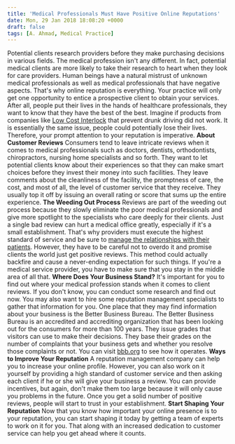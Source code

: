 ```yaml
---
title: 'Medical Professionals Must Have Positive Online Reputations'
date: Mon, 29 Jan 2018 18:08:20 +0000
draft: false
tags: [A. Ahmad, Medical Practice]
---
```


Potential clients research providers before they make purchasing decisions in various fields. The medical profession isn't any different. In fact, potential medical clients are more likely to take their research to heart when they look for care providers. Human beings have a natural mistrust of unknown medical professionals as well as medical professionals that have negative aspects. That's why online reputation is everything. Your practice will only get one opportunity to entice a prospective client to obtain your services. After all, people put their lives in the hands of healthcare professionals, they want to know that they have the best of the best. Imagine if products from companies like [Low Cost Interlock](https://www.mapquest.com/us/california/low-cost-interlock-inc-364043248) that prevent drunk driving did not work. It is essentially the same issue, people could potentially lose their lives. Therefore, your prompt attention to your reputation is imperative. **About Customer Reviews** Consumers tend to leave intricate reviews when it comes to medical professionals such as doctors, dentists, orthodontists, chiropractors, nursing home specialists and so forth. They want to let potential clients know about their experiences so that they can make smart choices before they invest their money into such facilities. They leave comments about the cleanliness of the facility, the promptness of care, the cost, and most of all, the level of customer service that they receive. They usually top it off by issuing an overall rating or score that sums up the entire experience. **The Weeding Out Process** Reviews are part of the weeding out process because they slowly eliminate the poor medical professionals and give more spotlight to the specialists who care deeply for their clients. Just a single bad review can hurt a medical office greatly, especially if it's a small establishment. That's why providers must execute the highest standard of service and be sure to [manage the relationships with their patients](https://www.healthcareguys.com/2016/12/24/three-ways-better-patient-relationship-management-can-benefit-your-medical-practice/). However, they have to be careful not to overdo it and promise clients the world just get positive reviews. This method could actually backfire and cause a never-ending expectation for such things. If you're a medical service provider, you have to make sure that you stay in the middle area of all that. **Where Does Your Business Stand?** It's important for you to find out where your medical profession stands when it comes to client reviews. If you don't know, you can conduct some research and find out now. You may also want to hire some reputation management specialists to gather that information for you. One place that they may find information about your business is the Better Business Bureau. The Better Business Bureau is an accredited and accrediting organization that has been looking out for the consumers for more than 100 years. They issue grades that visitors can use to make their decisions. They base their grades on the number of complaints that your business gets and whether you resolve those complaints or not. You can visit [bbb.org](http://bbb.org/) to see how it operates. **Ways to Improve Your Reputation** A reputation management company can help you to increase your online profile. However, you can also work on it yourself by providing a high standard of customer service and then asking each client if he or she will give your business a review. You can provide incentives, but again, don't make them too large because it will only cause you problems in the future. Once you get a solid number of positive reviews, people will start to trust in your establishment. **Start Shaping Your Reputation** Now that you know how important your online presence is to your reputation, you can start shaping it today by getting a team of experts to work on it for you. That along with an increased dedication to customer service can help you get ahead where it counts.